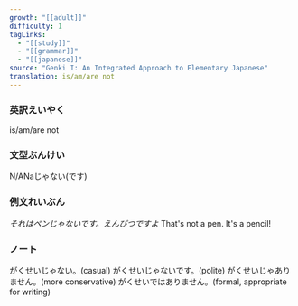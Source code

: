 ```yaml
---
growth: "[[adult]]"
difficulty: 1
tagLinks:
  - "[[study]]"
  - "[[grammar]]"
  - "[[japanese]]"
source: "Genki I: An Integrated Approach to Elementary Japanese"
translation: is/am/are not
---
```

### 英訳えいやく	

is/am/are not
### 文型ぶんけい

N/ANaじゃない(です)
### 例文れいぶん

*それはペンじゃないです。えんぴつですよ* That's not a pen. It's a pencil!
### ノート

がくせいじゃない。(casual)
がくせいじゃないです。(polite)
がくせいじゃありません。(more conservative)
がくせいではありません。(formal, appropriate for writing)